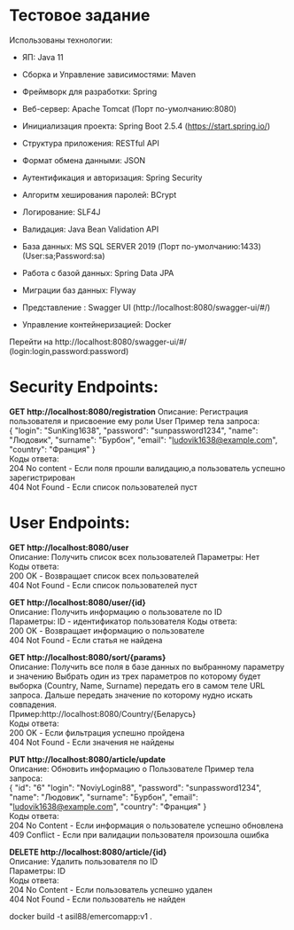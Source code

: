 # Тестовое задание

Использованы технологии:

* ЯП: Java 11
* Сборка и Управление зависимостями: Maven
* Фреймворк для разработки: Spring
* Веб-сервер: Apache Tomcat (Порт по-умолчанию:8080)
* Инициализация проекта: Spring Boot 2.5.4 (https://start.spring.io/)

* Структура приложения: RESTful API
* Формат обмена данными: JSON

* Аутентификация и авторизация: Spring Security
* Алгоритм хеширования паролей: BCrypt

* Логирование: SLF4J
* Валидация: Java Bean Validation API

* База данных: MS SQL SERVER 2019 (Порт по-умолчанию:1433) (User:sa;Password:sa)
* Работа с базой данных: Spring Data JPA
* Миграции баз данных: Flyway

* Представление : Swagger UI (http://localhost:8080/swagger-ui/#/)

* Управление контейнеризацией: Docker

Перейти на  http://localhost:8080/swagger-ui/#/  (login:login,password:password)

# Security Endpoints:

**GET http://localhost:8080/registration**
Описание: Регистрация пользователя и присвоение ему роли User
Пример тела запроса:  
{
"login": "SunKing1638",
"password": "sunpassword1234",
"name": "Людовик",
"surname": "Бурбон",
"email": "ludovik1638@example.com",
"country": "Франция"
}  
Коды ответа:  
204 No content - Если поля прошли валидацию,а пользователь успешно зарегистрирован    
404 Not Found - Если список пользователей пуст

# User Endpoints:

**GET http://localhost:8080/user**   
Описание: Получить список всех пользователей
Параметры: Нет  
Коды ответа:  
200 OK - Возвращает список всех пользователей  
404 Not Found - Если список пользователей пуст

**GET http://localhost:8080/user/{id}**  
Описание: Получить информацию о пользователе по ID    
Параметры: ID - идентификатор пользователя 
Коды ответа:   
200 OK - Возвращает информацию о пользователе  
404 Not Found - Если статья не найдена

**GET http://localhost:8080/sort/{params}**  
Описание: Получить все поля в базе данных по выбранному параметру и значению
Выбрать один из трех параметров по которому будет выборка (Country, Name, Surname) передать его в самом теле URL запроса. 
Дальше передать значение по которому нудно искать совпадения.  
Пример:http://localhost:8080/Country/{Беларусь}   
Коды ответа:  
200 OK - Если фильтрация успешно пройдена  
404 Not Found - Если значения не найдены

**PUT http://localhost:8080/article/update**  
Описание: Обновить информацию о Пользователе
Пример тела запроса:  
{
"id": "6"
"login": "NoviyLogin88",
"password": "sunpassword1234",
"name": "Людовик",
"surname": "Бурбон",
"email": "ludovik1638@example.com",
"country": "Франция"
}   
Коды ответа:  
204 No Content - Если информация о пользователе успешно обновлена  
409 Conflict - Если при валидации пользователя произошла ошибка

**DELETE http://localhost:8080/article/{id}**  
Описание: Удалить пользователя по ID   
Параметры: ID  
Коды ответа:  
204 No Content - Если пользователь успешно удален  
404 Not Found - Если пользователь не найден


docker build -t asil88/emercomapp:v1 .
